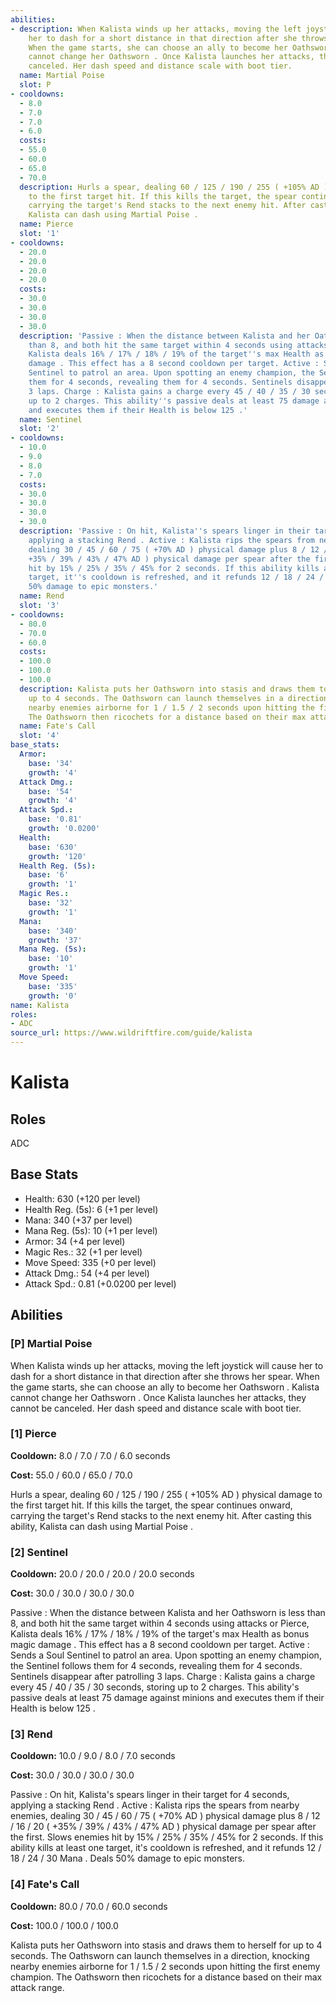 ```yaml
---
abilities:
- description: When Kalista winds up her attacks, moving the left joystick will cause
    her to dash for a short distance in that direction after she throws her spear.
    When the game starts, she can choose an ally to become her Oathsworn . Kalista
    cannot change her Oathsworn . Once Kalista launches her attacks, they cannot be
    canceled. Her dash speed and distance scale with boot tier.
  name: Martial Poise
  slot: P
- cooldowns:
  - 8.0
  - 7.0
  - 7.0
  - 6.0
  costs:
  - 55.0
  - 60.0
  - 65.0
  - 70.0
  description: Hurls a spear, dealing 60 / 125 / 190 / 255 ( +105% AD ) physical damage
    to the first target hit. If this kills the target, the spear continues onward,
    carrying the target's Rend stacks to the next enemy hit. After casting this ability,
    Kalista can dash using Martial Poise .
  name: Pierce
  slot: '1'
- cooldowns:
  - 20.0
  - 20.0
  - 20.0
  - 20.0
  costs:
  - 30.0
  - 30.0
  - 30.0
  - 30.0
  description: 'Passive : When the distance between Kalista and her Oathsworn is less
    than 8, and both hit the same target within 4 seconds using attacks or Pierce,
    Kalista deals 16% / 17% / 18% / 19% of the target''s max Health as bonus magic
    damage . This effect has a 8 second cooldown per target. Active : Sends a Soul
    Sentinel to patrol an area. Upon spotting an enemy champion, the Sentinel follows
    them for 4 seconds, revealing them for 4 seconds. Sentinels disappear after patrolling
    3 laps. Charge : Kalista gains a charge every 45 / 40 / 35 / 30 seconds, storing
    up to 2 charges. This ability''s passive deals at least 75 damage against minions
    and executes them if their Health is below 125 .'
  name: Sentinel
  slot: '2'
- cooldowns:
  - 10.0
  - 9.0
  - 8.0
  - 7.0
  costs:
  - 30.0
  - 30.0
  - 30.0
  - 30.0
  description: 'Passive : On hit, Kalista''s spears linger in their target for 4 seconds,
    applying a stacking Rend . Active : Kalista rips the spears from nearby enemies,
    dealing 30 / 45 / 60 / 75 ( +70% AD ) physical damage plus 8 / 12 / 16 / 20 (
    +35% / 39% / 43% / 47% AD ) physical damage per spear after the first. Slows enemies
    hit by 15% / 25% / 35% / 45% for 2 seconds. If this ability kills at least one
    target, it''s cooldown is refreshed, and it refunds 12 / 18 / 24 / 30 Mana . Deals
    50% damage to epic monsters.'
  name: Rend
  slot: '3'
- cooldowns:
  - 80.0
  - 70.0
  - 60.0
  costs:
  - 100.0
  - 100.0
  - 100.0
  description: Kalista puts her Oathsworn into stasis and draws them to herself for
    up to 4 seconds. The Oathsworn can launch themselves in a direction, knocking
    nearby enemies airborne for 1 / 1.5 / 2 seconds upon hitting the first enemy champion.
    The Oathsworn then ricochets for a distance based on their max attack range.
  name: Fate's Call
  slot: '4'
base_stats:
  Armor:
    base: '34'
    growth: '4'
  Attack Dmg.:
    base: '54'
    growth: '4'
  Attack Spd.:
    base: '0.81'
    growth: '0.0200'
  Health:
    base: '630'
    growth: '120'
  Health Reg. (5s):
    base: '6'
    growth: '1'
  Magic Res.:
    base: '32'
    growth: '1'
  Mana:
    base: '340'
    growth: '37'
  Mana Reg. (5s):
    base: '10'
    growth: '1'
  Move Speed:
    base: '335'
    growth: '0'
name: Kalista
roles:
- ADC
source_url: https://www.wildriftfire.com/guide/kalista
---
```


# Kalista

## Roles

ADC

## Base Stats

- Health: 630 (+120 per level)
- Health Reg. (5s): 6 (+1 per level)
- Mana: 340 (+37 per level)
- Mana Reg. (5s): 10 (+1 per level)
- Armor: 34 (+4 per level)
- Magic Res.: 32 (+1 per level)
- Move Speed: 335 (+0 per level)
- Attack Dmg.: 54 (+4 per level)
- Attack Spd.: 0.81 (+0.0200 per level)

## Abilities

### [P] Martial Poise

When Kalista winds up her attacks, moving the left joystick will cause her to dash for a short distance in that direction after she throws her spear. When the game starts, she can choose an ally to become her Oathsworn . Kalista cannot change her Oathsworn . Once Kalista launches her attacks, they cannot be canceled. Her dash speed and distance scale with boot tier.

### [1] Pierce

**Cooldown:** 8.0 / 7.0 / 7.0 / 6.0 seconds

**Cost:** 55.0 / 60.0 / 65.0 / 70.0

Hurls a spear, dealing 60 / 125 / 190 / 255 ( +105% AD ) physical damage to the first target hit. If this kills the target, the spear continues onward, carrying the target's Rend stacks to the next enemy hit. After casting this ability, Kalista can dash using Martial Poise .

### [2] Sentinel

**Cooldown:** 20.0 / 20.0 / 20.0 / 20.0 seconds

**Cost:** 30.0 / 30.0 / 30.0 / 30.0

Passive : When the distance between Kalista and her Oathsworn is less than 8, and both hit the same target within 4 seconds using attacks or Pierce, Kalista deals 16% / 17% / 18% / 19% of the target's max Health as bonus magic damage . This effect has a 8 second cooldown per target. Active : Sends a Soul Sentinel to patrol an area. Upon spotting an enemy champion, the Sentinel follows them for 4 seconds, revealing them for 4 seconds. Sentinels disappear after patrolling 3 laps. Charge : Kalista gains a charge every 45 / 40 / 35 / 30 seconds, storing up to 2 charges. This ability's passive deals at least 75 damage against minions and executes them if their Health is below 125 .

### [3] Rend

**Cooldown:** 10.0 / 9.0 / 8.0 / 7.0 seconds

**Cost:** 30.0 / 30.0 / 30.0 / 30.0

Passive : On hit, Kalista's spears linger in their target for 4 seconds, applying a stacking Rend . Active : Kalista rips the spears from nearby enemies, dealing 30 / 45 / 60 / 75 ( +70% AD ) physical damage plus 8 / 12 / 16 / 20 ( +35% / 39% / 43% / 47% AD ) physical damage per spear after the first. Slows enemies hit by 15% / 25% / 35% / 45% for 2 seconds. If this ability kills at least one target, it's cooldown is refreshed, and it refunds 12 / 18 / 24 / 30 Mana . Deals 50% damage to epic monsters.

### [4] Fate's Call

**Cooldown:** 80.0 / 70.0 / 60.0 seconds

**Cost:** 100.0 / 100.0 / 100.0

Kalista puts her Oathsworn into stasis and draws them to herself for up to 4 seconds. The Oathsworn can launch themselves in a direction, knocking nearby enemies airborne for 1 / 1.5 / 2 seconds upon hitting the first enemy champion. The Oathsworn then ricochets for a distance based on their max attack range.


